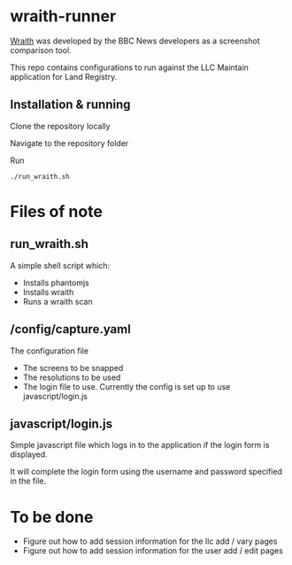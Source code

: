 # wraith-runner
[Wraith](https://github.com/BBC-News/wraith) was developed by the BBC News developers as a screenshot comparison tool.

This repo contains configurations to run against the LLC Maintain application for Land Registry.

## Installation & running
Clone the repository locally

Navigate to the repository folder

Run

```
./run_wraith.sh
```

# Files of note

## run_wraith.sh
A simple shell script which:
- Installs phantomjs
- Installs wraith
- Runs a wraith scan

## /config/capture.yaml
The configuration file
- The screens to be snapped
- The resolutions to be used
- The login file to use. Currently the config is set up to use javascript/login.js

## javascript/login.js
Simple javascript file which logs in to the application if the login form is displayed.

It will complete the login form using the username and password specified in the file.

# To be done
- Figure out how to add session information for the llc add / vary pages
- Figure out how to add session information for the user add / edit pages
